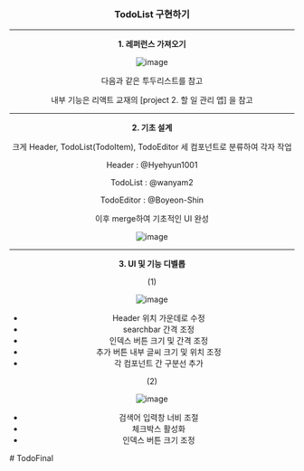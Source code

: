 <div align=center>
<h3>TodoList 구현하기</h3>

---
**1. 레퍼런스 가져오기**

![image](https://github.com/wanyam2/TodoList/assets/131340668/b998b7da-6247-4240-84c3-39ab0ca0d46e)

다음과 같은 투두리스트를 참고

내부 기능은 리액트 교재의 [project 2. 할 일 관리 앱] 을 참고

---
**2. 기초 설계**

크게 Header, TodoList(TodoItem), TodoEditor 세 컴포넌트로 분류하여 각자 작업

Header : @Hyehyun1001

TodoList : @wanyam2

TodoEditor : @Boyeon-Shin

이후 merge하여 기초적인 UI 완성

![image](https://github.com/wanyam2/TodoList/assets/131340668/e8b030a4-d821-4ae2-8263-65f3d742c81e)

---
**3. UI 및 기능 디벨롭**

(1) 

![image](https://github.com/wanyam2/TodoList/assets/131340668/6186675f-a239-40d3-b3a9-ba5e8480075d)

- Header 위치 가운데로 수정
- searchbar 간격 조정
- 인덱스 버튼 크기 및 간격 조정
- 추가 버튼 내부 글씨 크기 및 위치 조정
- 각 컴포넌트 간 구분선 추가

(2)

![image](https://github.com/wanyam2/TodoList/assets/131340668/782b7c64-6447-49cf-b28b-66b761a67f1b)

- 검색어 입력창 너비 조절
- 체크박스 활성화
- 인덱스 버튼 크기 조정

</div>
# TodoFinal
